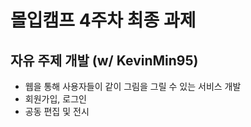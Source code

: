 # 몰입캠프 4주차 최종 과제

## 자유 주제 개발 (w/ KevinMin95)

- 웹을 통해 사용자들이 같이 그림을 그릴 수 있는 서비스 개발
- 회원가입, 로그인
- 공동 편집 및 전시
